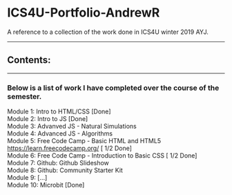 # ICS4U-Portfolio-AndrewR
A reference to a collection of the work done in ICS4U winter 2019 AYJ.

---
## Contents:
---
### Below is a list of work I have completed over the course of the semester.
Module 1: Intro to HTML/CSS [Done]  
Module 2: Intro to JS [Done]  
Module 3: Advanved JS - Natural Simulations  
Module 4: Advanced JS - Algorithms  
Module 5: Free Code Camp - Basic HTML and HTML5  https://learn.freecodecamp.org/ [ 1/2 Done]  
Module 6: Free Code Camp - Introduction to Basic CSS [ 1/2 Done]  
Module 7: Github: Github Slideshow   
Module 8: Github: Community Starter Kit  
Module 9: [...]  
Module 10: Microbit [Done] 
